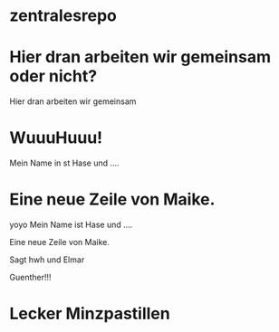 zentralesrepo
=============

Hier dran arbeiten wir gemeinsam oder nicht?
=======
Hier dran arbeiten wir gemeinsam


WuuuHuuu!
=======
Mein Name in st Hase und ....

Eine neue Zeile von Maike.
=======
yoyo
Mein Name ist Hase und ....

Eine neue Zeile von Maike.

Sagt hwh
und Elmar

Guenther!!!

Lecker Minzpastillen
====================
